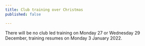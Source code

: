 ```yaml
---
title: Club training over Christmas
published: false

---
```


There will be no club led training on Monday 27 or Wednesday 29 December, training resumes on Monday 3 January 2022.

